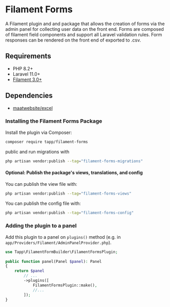 # Filament Forms

A Filament plugin and and package that allows the creation of forms via the admin panel for collecting user data on the front end. Forms are composed of filament field components and support all Laravel validation rules. Form responses can be rendered on the front end of exported to .csv.

## Requirements
- PHP 8.2+
- Laravel 11.0+
- [Filament 3.0+](https://github.com/laravel-filament/filament)

## Dependencies
- [maatwebsite/excel](https://github.com/SpartnerNL/Laravel-Excel)

### Installing the Filament Forms Package

Install the plugin via Composer:

```bash
composer require tapp/filament-forms
```

public and run migrations with

```bash
php artisan vendor:publish --tag="filament-forms-migrations"
```

#### Optional: Publish the package's views, translations, and config

You can publish the view file with:

```bash
php artisan vendor:publish --tag="filament-forms-views"
```

You can publish the config file with:

```bash
php artisan vendor:publish --tag="filament-forms-config"
```

### Adding the plugin to a panel

Add this plugin to a panel on `plugins()` method (e.g. in `app/Providers/Filament/AdminPanelProvider.php`).

```php
use Tapp\FilamentFormBuilder\FilamentFormsPlugin;
 
public function panel(Panel $panel): Panel
{
    return $panel
        // ...
        ->plugins([
            FilamentFormsPlugin::make(),
            //...
        ]);
}
```
